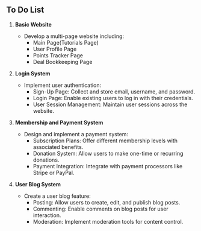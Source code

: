 ## To Do List

1. **Basic Website**
   - Develop a multi-page website including:
     - Main Page(Tutorials Page)
     - User Profile Page
     - Points Tracker Page
     - Deal Bookkeeping Page

2. **Login System**
   - Implement user authentication:
     - Sign-Up Page: Collect and store email, username, and password.
     - Login Page: Enable existing users to log in with their credentials.
     - User Session Management: Maintain user sessions across the website.

3. **Membership and Payment System**
   - Design and implement a payment system:
     - Subscription Plans: Offer different membership levels with associated benefits.
     - Donation System: Allow users to make one-time or recurring donations.
     - Payment Integration: Integrate with payment processors like Stripe or PayPal.

4. **User Blog System**
   - Create a user blog feature:
     - Posting: Allow users to create, edit, and publish blog posts.
     - Commenting: Enable comments on blog posts for user interaction.
     - Moderation: Implement moderation tools for content control.



